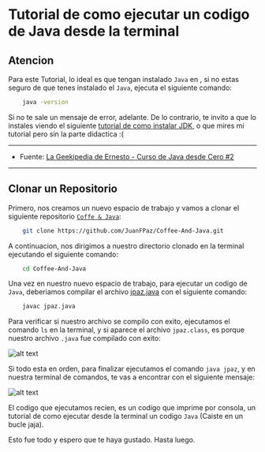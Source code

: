 # Tutorial de como ejecutar un codigo de Java desde la terminal

## Atencion

Para este Tutorial, lo ideal es que tengan instalado `Java` en , si no estas seguro de que tenes instalado el `Java`, ejecuta el siguiente comando:

```bash
    java -version
```

Si no te sale un mensaje de error, adelante. De lo contrario, te invito a que lo instales viendo el siguiente [tutorial de como instalar JDK](https://www.youtube.com/watch?v=L1oMLsiMusQ&list=PLyvsggKtwbLX9LrDnl1-K6QtYo7m0yXWB), o que mires mi tutorial pero sin la parte didactica :(

---

- Fuente: [La Geekipedia de Ernesto - Curso de Java desde Cero #2](https://www.youtube.com/watch?v=Cs5ymoNkrX8)

---

## Clonar un Repositorio

Primero, nos creamos un nuevo espacio de trabajo y vamos a clonar el siguiente repositorio [`Coffe & Java`](https://github.com/JuanFPaz/Coffee-And-Java):

```bash
    git clone https://github.com/JuanFPaz/Coffee-And-Java.git
```

A continuacion, nos dirigimos a nuestro directorio clonado en la terminal ejecutando el siguiente comando:

```bash
    cd Coffee-And-Java
```

Una vez en nuestro nuevo espacio de trabajo, para ejecutar un codigo de `Java`, deberiamos compilar el archivo [jpaz.java](https://github.com/JuanFPaz/Coffee-And-Java/blob/main/jpaz.java) con el siguiente comando:

```bash
    javac jpaz.java
```

Para verificar si nuestro archivo se compilo con exito, ejecutamos el comando `ls` en la terminal, y si aparece el archivo `jpaz.class`, es porque nuestro archivo `.java` fue compilado con exito:

![alt text](.docs/img/image.png)

Si todo esta en orden, para finalizar ejecutamos el comando `java jpaz`, y en nuestra terminal de comandos, te vas a encontrar con el siguiente mensaje:

![alt text](.docs/img/image-2.png)

El codigo que ejecutamos recien, es un codigo que imprime por consola, un tutorial de como ejecutar desde la terminal un codigo `Java` (Caiste en un bucle jaja).

Esto fue todo y espero que te haya gustado. Hasta luego.
